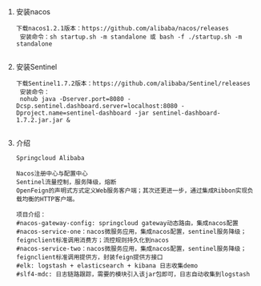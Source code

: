 1. 安装nacos
   ```
   下载nacos1.2.1版本：https://github.com/alibaba/nacos/releases
    安装命令：sh startup.sh -m standalone 或 bash -f ./startup.sh -m standalone
    
2. 安装Sentinel
   ```
   下载Sentinel1.7.2版本：https://github.com/alibaba/Sentinel/releases
    安装命令：
    nohub java -Dserver.port=8080 -Dcsp.sentinel.dashboard.server=localhost:8080 -Dproject.name=sentinel-dashboard -jar sentinel-dashboard-1.7.2.jar.jar &
    
1. 介绍
   ```
   Springcloud Alibaba
   
   Nacos注册中心与配置中心
   Sentinel流量控制，服务降级，熔断
   OpenFeign的声明式方式定义Web服务客户端；其次还更进一步，通过集成Ribbon实现负载均衡的HTTP客户端。
   
   项目介绍：
   #nacos-gateway-config: springcloud gateway动态路由，集成nacos配置
   #nacos-service-one：nacos微服务应用，集成nacos配置，sentinel服务降级；feignclient标准调用消费方；流控规则持久化到nacos
   #nacos-service-two：nacos微服务应用，集成nacos配置，sentinel服务降级；feignclient标准调用提供方，封装feign提供方接口
   #elk: logstash + elasticsearch + kibana 日志收集demo
   #slf4-mdc: 日志链路跟踪，需要的模块引入该jar包即可，日志自动收集到logstash
            
            
            